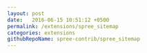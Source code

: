 ```yaml
---
layout: post
date:   2016-06-15 10:51:12 +0500
permalink: /extensions/spree_sitemap
categories: extensions
githubRepoName: spree-contrib/spree_sitemap
---
```

